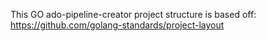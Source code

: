 This GO ado-pipeline-creator project structure is based off:
https://github.com/golang-standards/project-layout
